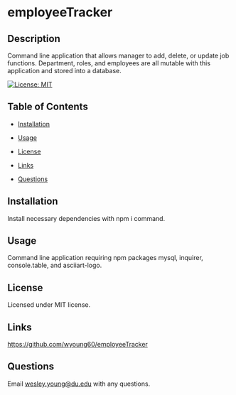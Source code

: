 # employeeTracker

## Description

Command line application that allows manager to add, delete, or update job functions. Department, roles, and employees are all mutable with this application and stored into a database.

[![License: MIT](https://img.shields.io/badge/License-MIT-yellow.svg)](https://opensource.org/licenses/MIT)

## Table of Contents

- [Installation](#installation)

- [Usage](#usage)

- [License](#license)

- [Links](#links)

- [Questions](#questions)

## Installation

Install necessary dependencies with npm i command.

## Usage

Command line application requiring npm packages mysql, inquirer, console.table, and asciiart-logo.

## License

Licensed under MIT license.

## Links

https://github.com/wyoung60/employeeTracker

## Questions

Email wesley.young@du.edu with any questions.
